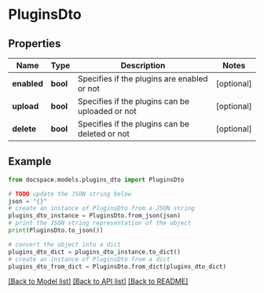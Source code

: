 # PluginsDto


## Properties

Name | Type | Description | Notes
------------ | ------------- | ------------- | -------------
**enabled** | **bool** | Specifies if the plugins are enabled or not | [optional] 
**upload** | **bool** | Specifies if the plugins can be uploaded or not | [optional] 
**delete** | **bool** | Specifies if the plugins can be deleted or not | [optional] 

## Example

```python
from docspace.models.plugins_dto import PluginsDto

# TODO update the JSON string below
json = "{}"
# create an instance of PluginsDto from a JSON string
plugins_dto_instance = PluginsDto.from_json(json)
# print the JSON string representation of the object
print(PluginsDto.to_json())

# convert the object into a dict
plugins_dto_dict = plugins_dto_instance.to_dict()
# create an instance of PluginsDto from a dict
plugins_dto_from_dict = PluginsDto.from_dict(plugins_dto_dict)
```
[[Back to Model list]](../README.md#documentation-for-models) [[Back to API list]](../README.md#documentation-for-api-endpoints) [[Back to README]](../README.md)


